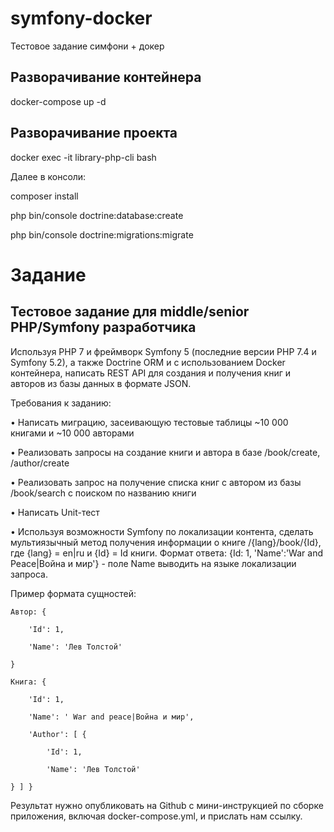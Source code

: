 # symfony-docker
Тестовое задание симфони + докер

## Разворачивание контейнера
docker-compose up -d

## Разворачивание проекта
docker exec -it library-php-cli bash

Далее в консоли:

composer install

php bin/console doctrine:database:create

php bin/console doctrine:migrations:migrate

# Задание
##  Тестовое задание для middle/senior PHP/Symfony разработчика

Используя PHP 7 и фреймворк Symfony 5 (последние версии PHP 7.4 и Symfony 5.2), а также Doctrine ORM и с использованием Docker контейнера, написать REST API для создания и получения книг и авторов из базы данных в формате JSON. 

Требования к заданию:

•	Написать миграцию, засеивающую тестовые таблицы ~10 000 книгами и ~10 000 авторами

•	Реализовать запросы на создание книги и автора в базе /book/create, /author/create

•	Реализовать запрос на получение списка книг с автором из базы /book/search c поиском по названию книги

•	Написать Unit-тест

•	Используя возможности Symfony по локализации контента, сделать мультиязычный метод получения информации о книге /{lang}/book/{Id}, где {lang} = en|ru и {Id} = Id книги. Формат ответа: {Id: 1, 'Name':'War and Peace|Война и мир'} - поле Name выводить на языке локализации запроса.

Пример формата сущностей:

    Автор: { 

        'Id': 1, 

        'Name': 'Лев Толстой' 

    }

    Книга: { 

        'Id': 1, 

        'Name': ' War and peace|Война и мир', 

        'Author': [ { 

            'Id': 1, 

            'Name': 'Лев Толстой' 

    } ] }


Результат нужно опубликовать на Github с мини-инструкцией по сборке приложения, включая docker-compose.yml, и прислать нам ссылку.

